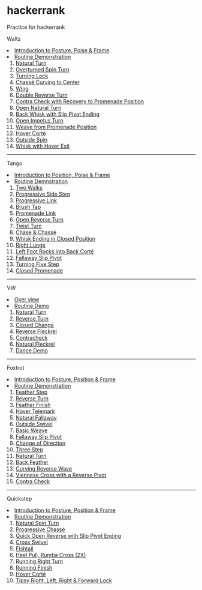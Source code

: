 # hackerrank

Practice for hackerrank


Waltz
<li> <a href="http://view.vzaar.com/1319170/video?origin=iframe"> Introduction to Posture, Poise & Frame</a>
<li> <a href="http://view.vzaar.com/1319165/video?origin=iframe"> Routine Demonstration</a>
<ol>
<li> <a href="http://view.vzaar.com/1319162/video?origin=iframe"> Natural Turn</a>
<li> <a href="http://view.vzaar.com/1319150/video?origin=iframe"> Overturned Spin Turn</a>
<li> <a href="http://view.vzaar.com/1319133/video?origin=iframe"> Turning Lock</a>
<li> <a href="http://view.vzaar.com/1319120/video?origin=iframe"> Chassé Curving to Center</a>
<li> <a href="http://view.vzaar.com/1319094/video?origin=iframe"> Wing</a>
<li> <a href="http://view.vzaar.com/1319080/video?origin=iframe"> Double Reverse Turn</a>
<li> <a href="http://view.vzaar.com/1319073/video?origin=iframe"> Contra Check with Recovery to Promenade Position</a>
<li> <a href="http://view.vzaar.com/1319064/video?origin=iframe"> Open Natural Turn</a>
<li> <a href="http://view.vzaar.com/1319055/video?origin=iframe"> Back Whisk with Slip Pivot Ending</a>
<li> <a href="http://view.vzaar.com/1319027/video?origin=iframe"> Open Impetus Turn</a>
<li> <a href="http://view.vzaar.com/1319008/video?origin=iframe"> Weave from Promenade Position</a>
<li> <a href="http://view.vzaar.com/1319003/video?origin=iframe"> Hover Corté</a>
<li> <a href="http://view.vzaar.com/1318973/video?origin=iframe"> Outside Spin</a>
<li> <a href="http://view.vzaar.com/1318944/video?origin=iframe"> Whisk with Hover Exit</a>
</ol>

----

Tango
<li> <a href="http://view.vzaar.com/1319295/video?origin=iframe"> Introduction to Position, Poise & Frame</a>
<li> <a href="http://view.vzaar.com/1319292/video?origin=iframe"> Routine Demnstration</a>
<ol>
<li> <a href="http://view.vzaar.com/1319290/video?origin=iframe"> Two Walks</a>
<li> <a href="http://view.vzaar.com/1319284/video?origin=iframe"> Progressive Side Step</a>
<li> <a href="http://view.vzaar.com/1319276/video?origin=iframe"> Progressive Link</a>
<li> <a href="http://view.vzaar.com/1329748/video?origin=iframe"> Brush Tap</a>
<li> <a href="http://view.vzaar.com/1329740/video?origin=iframe"> Promenade Link</a>
<li> <a href="http://view.vzaar.com/1329734/video?origin=iframe"> Open Reverse Turn</a>
<li> <a href="http://view.vzaar.com/1329715/video?origin=iframe"> Twist Turn</a>
<li> <a href="http://view.vzaar.com/1329697/video?origin=iframe"> Chase & Chass&eacute;</a>
<li> <a href="http://view.vzaar.com/1329677/video?origin=iframe"> Whisk Ending in Closed Position</a>
<li> <a href="http://view.vzaar.com/1329670/video?origin=iframe"> Right Lunge</a>
<li> <a href="http://view.vzaar.com/1329647/video?origin=iframe"> Left Foot Rocks into Back Cort&eacute;</a>
<li> <a href="http://view.vzaar.com/1329617/video?origin=iframe"> Fallaway Slip Pivot</a>
<li> <a href="http://view.vzaar.com/1329588/video?origin=iframe"> Turning Five Step</a>
<li> <a href="http://view.vzaar.com/1329579/video?origin=iframe"> Closed Promenade</a>
</ol>

----

VW
<li> <a href="http://view.vzaar.com/1319799/video?origin=iframe">Over view</a>
<li> <a href="http://view.vzaar.com/1319754/video?origin=iframe">Routine Demo</a>
<ol>
<li> <a href="http://view.vzaar.com/1319751/video?origin=iframe">Natural Turn</a>
<li> <a href="http://view.vzaar.com/1319734/video?origin=iframe">Reverse Turn</a>
<li> <a href="http://view.vzaar.com/1319724/video?origin=iframe">Closed Change</a>
<li> <a href="http://view.vzaar.com/1319714/video?origin=iframe">Reverse Fleckrel</a>
<li> <a href="http://view.vzaar.com/1319709/video?origin=iframe">Contracheck</a>
<li><a href="http://view.vzaar.com/1319701/video?origin=iframe">Natural Fleckrel</a>
<li><a href="http://view.vzaar.com/1319699/video?origin=iframe">Dance Demo</a>
</ol>

----

Foxtrot
<li> <a href="http://view.vzaar.com/1319528/video?origin=iframe"> Introduction to Posture, Position & Frame</a>
<li> <a href="http://view.vzaar.com/1319522/video?origin=iframe"> Routine Demonstration</a>
<ol>
<li> <a href="http://view.vzaar.com/1319520/video?origin=iframe"> Feather Step</a>
<li> <a href="http://view.vzaar.com/1319511/video?origin=iframe"> Reverse Turn</a>
<li> <a href="http://view.vzaar.com/1319485/video?origin=iframe"> Feather Finish</a>
<li> <a href="http://view.vzaar.com/1319452/video?origin=iframe"> Hover Telemark</a>
<li> <a href="http://view.vzaar.com/1319436/video?origin=iframe"> Natural Fallaway</a>
<li> <a href="http://view.vzaar.com/1319426/video?origin=iframe"> Outside Swivel</a>
<li> <a href="http://view.vzaar.com/1319418/video?origin=iframe"> Basic Weave</a>
<li> <a href="http://view.vzaar.com/1319405/video?origin=iframe"> Fallaway Slip Pivot</a>
<li> <a href="http://view.vzaar.com/1319385/video?origin=iframe"> Change of Direction</a>
<li> <a href="http://view.vzaar.com/1319369/video?origin=iframe"> Three Step</a>
<li> <a href="http://view.vzaar.com/1319358/video?origin=iframe"> Natural Turn</a>
<li> <a href="http://view.vzaar.com/1319346/video?origin=iframe"> Back Feather</a>
<li> <a href="http://view.vzaar.com/1319332/video?origin=iframe"> Curving Reverse Wave</a>
<li> <a href="http://view.vzaar.com/1319323/video?origin=iframe"> Viennese Cross with a Reverse Pivot</a>
<li> <a href="http://view.vzaar.com/1319310/video?origin=iframe"> Contra Check</a>
</ol>

----
Quickstep
<li> <a href="http://view.vzaar.com/1319698/video?origin=iframe"> Introduction to Posture, Position & Frame</a>
<li> <a href="http://view.vzaar.com/1319688/video?origin=iframe"> Routine Demonstration</a>
<ol>
<li> <a href="http://view.vzaar.com/1319686/video?origin=iframe"> Natural Spin Turn</a>
<li> <a href="http://view.vzaar.com/1319669/video?origin=iframe"> Progressive Chassé</a>
<li> <a href="http://view.vzaar.com/1319661/video?origin=iframe"> Quick Open Reverse with Slip Pivot Ending</a>
<li> <a href="http://view.vzaar.com/1319640/video?origin=iframe"> Cross Swivel</a>
<li> <a href="http://view.vzaar.com/1319630/video?origin=iframe"> Fishtail</a>
<li> <a href="http://view.vzaar.com/1319616/video?origin=iframe"> Heel Pull, Rumba Cross (2X)</a>
<li> <a href="http://view.vzaar.com/1319595/video?origin=iframe"> Running Right Turn</a>
<li> <a href="http://view.vzaar.com/1319579/video?origin=iframe"> Running Finish</a>
<li> <a href="http://view.vzaar.com/1319564/video?origin=iframe"> Hover Corté</a>
<li> <a href="http://view.vzaar.com/1319550/video?origin=iframe"> Tipsy Right, Left, Right & Forward Lock</a>
</ol>

